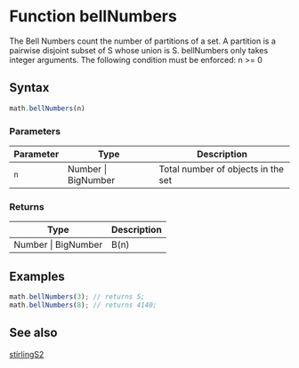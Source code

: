 <!-- Note: This file is automatically generated from source code comments. Changes made in this file will be overridden. -->

# Function bellNumbers

The Bell Numbers count the number of partitions of a set. A partition is a pairwise disjoint subset of S whose union is S.
bellNumbers only takes integer arguments.
The following condition must be enforced: n >= 0


## Syntax

```js
math.bellNumbers(n)
```

### Parameters

Parameter | Type | Description
--------- | ---- | -----------
`n` | Number &#124; BigNumber | Total number of objects in the set

### Returns

Type | Description
---- | -----------
Number &#124; BigNumber | B(n)


## Examples

```js
math.bellNumbers(3); // returns 5;
math.bellNumbers(8); // returns 4140;
```


## See also

[stirlingS2](stirlingS2.md)
